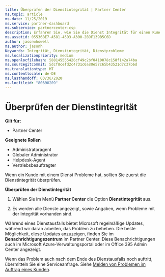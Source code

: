 ```yaml
---
title: Überprüfen der Dienstintegrität | Partner Center
ms.topic: article
ms.date: 11/25/2019
ms.service: partner-dashboard
ms.subservice: partnercenter-csp
description: Erfahren Sie, wie Sie die Dienst Integrität für einen Kunden überprüfen, wenn ein Problem mit einem Dienst auftritt.
ms.assetid: 05536BE7-A581-45D3-A390-2B9F139B5C6D
author: jasonwhowell
ms.author: jasonh
Keywords: Integrität, Dienstintegrität, Dienstprobleme
ms.localizationpriority: medium
ms.openlocfilehash: 588145555426cf49c2bf0410078c158f142a74ba
ms.sourcegitcommit: 5dcf8cefd2c4731c6a80e57c65b43521d7c37b6d
ms.translationtype: MT
ms.contentlocale: de-DE
ms.lasthandoff: 03/30/2020
ms.locfileid: "80390209"
---
```

# <a name="check-service-health"></a>Überprüfen der Dienstintegrität

**Gilt für:**

- Partner Center

**Geeignete Rollen**

- Administratoragent
- Globaler Administrator
- Helpdesk-Agent
- Vertriebsbeauftragter

Wenn ein Kunde mit einem Dienst Probleme hat, sollten Sie zuerst die Dienstintegrität überprüfen.

**Überprüfen der Dienstintegrität**

1.  Wählen Sie im Menü **Partner Center** die Option **Dienstintegrität** aus. 

2.  Es werden alle Dienste angezeigt, sowie Angaben, wenn Probleme mit der Integrität vorhanden sind. 

Während eines Dienstausfalls bietet Microsoft regelmäßige Updates, während wir daran arbeiten, das Problem zu beheben. Die beste Möglichkeit, diese Updates anzuzeigen, finden Sie im **Benachrichtigungszentrum** im Partner Center. Diese Benachrichtigungen auch im Microsoft Azure-Verwaltungsportal oder im Office 395 Admin Center angezeigt.

Wenn das Problem auch nach dem Ende des Dienstausfalls noch auftritt, übermitteln Sie eine Serviceanfrage. Siehe [Melden von Problemen im Auftrag eines Kunden](report-problems-on-behalf-of-a-customer.md).

 

 



